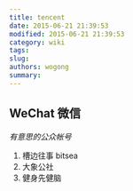 ```yaml
---
title: tencent
date: 2015-06-21 21:39:53
modified: 2015-06-21 21:39:53
category: wiki
tags: 
slug: 
authors: wogong
summary:
---
```


## WeChat 微信

*有意思的公众帐号*
1. 槽边往事 bitsea
2. 大象公社
3. 健身先健脑
